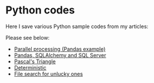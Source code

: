 # Python codes 

Here I save various Python sample codes from my articles:

Please see below:

* [Parallel processing (Pandas example)](parallel_pandas)
* [Pandas, SQLAlchemy and SQL Server](pd_sql)
* [Pascal's Triangle](pascal_triangle)
* [Deterministic](deterministic) 
* [File search for unlucky ones](file_search)

